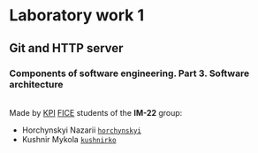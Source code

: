# Laboratory work 1
## Git and HTTP server
### Components of software engineering. Part 3. Software architecture
\
Made by [KPI](https://kpi.ua) [FICE](https://fiot.kpi.ua) students of the **IM-22** group:
- Horchynskyi Nazarii <code>[horchynskyi](https://github.com/Nazg0r)</code>
- Kushnir Mykola <code>[kushnirko](https://github.com/kushnirko)</code> 
